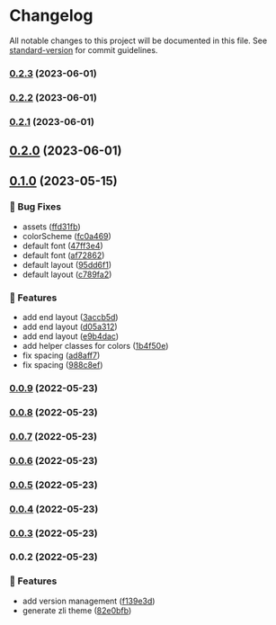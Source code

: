 # Changelog

All notable changes to this project will be documented in this file. See [standard-version](https://github.com/conventional-changelog/standard-version) for commit guidelines.

### [0.2.3](https://github.com/zlict/slidev-theme/compare/v0.2.2...v0.2.3) (2023-06-01)

### [0.2.2](https://github.com/zlict/slidev-theme/compare/v0.2.1...v0.2.2) (2023-06-01)

### [0.2.1](https://github.com/zlict/slidev-theme/compare/v0.2.0...v0.2.1) (2023-06-01)

## [0.2.0](https://github.com/zlict/slidev-theme/compare/v0.1.0...v0.2.0) (2023-06-01)

## [0.1.0](https://github.com/zlict/slidev-theme/compare/v0.0.9...v0.1.0) (2023-05-15)


### 🐛 Bug Fixes

* assets ([ffd31fb](https://github.com/zlict/slidev-theme/commit/ffd31fb481eabea939c720a3bd2bceb1c9224844))
* colorScheme ([fc0a469](https://github.com/zlict/slidev-theme/commit/fc0a469f109f9da074e4eb263c20db5b8f677409))
* default font ([47ff3e4](https://github.com/zlict/slidev-theme/commit/47ff3e4e82d42e524ae00984d68e5e427917a850))
* default font ([af72862](https://github.com/zlict/slidev-theme/commit/af728621a5ce2bb48437c1b71f5ffe2562b12d96))
* default layout ([95dd6f1](https://github.com/zlict/slidev-theme/commit/95dd6f147a5f6afaa07fadf0c29abec9c6703083))
* default layout ([c789fa2](https://github.com/zlict/slidev-theme/commit/c789fa243d2702cdf8bf5ed5884528db3cdac1aa))


### 🚀 Features

* add end layout ([3accb5d](https://github.com/zlict/slidev-theme/commit/3accb5ddd028e4111a5fecc4b393ae953fb85b8c))
* add end layout ([d05a312](https://github.com/zlict/slidev-theme/commit/d05a31217f2897a03dbe2db72ff837844deb44c3))
* add end layout ([e9b4dac](https://github.com/zlict/slidev-theme/commit/e9b4dac78d98ad905ab216192e61ba23058979fe))
* add helper classes for colors ([1b4f50e](https://github.com/zlict/slidev-theme/commit/1b4f50ecaaad0b05a8dc8bef7dd24cb38432d7ae))
* fix spacing ([ad8aff7](https://github.com/zlict/slidev-theme/commit/ad8aff79de056fcb99377133bda7eed23a162ee9))
* fix spacing ([988c8ef](https://github.com/zlict/slidev-theme/commit/988c8efc7e738dbf675c29e46500cef222d30109))

### [0.0.9](https://github.com/zlict/slidev-theme/compare/v0.0.8...v0.0.9) (2022-05-23)

### [0.0.8](https://github.com/zlict/slidev-theme/compare/v0.0.7...v0.0.8) (2022-05-23)

### [0.0.7](https://github.com/zlict/slidev-theme/compare/v0.0.6...v0.0.7) (2022-05-23)

### [0.0.6](https://github.com/zlict/slidev-theme/compare/v0.0.5...v0.0.6) (2022-05-23)

### [0.0.5](https://github.com/zlict/slidev-theme/compare/v0.0.4...v0.0.5) (2022-05-23)

### [0.0.4](https://github.com/zlict/slidev-theme/compare/v0.0.3...v0.0.4) (2022-05-23)

### [0.0.3](https://github.com/zlict/slidev-theme/compare/v0.0.2...v0.0.3) (2022-05-23)

### 0.0.2 (2022-05-23)


### 🚀 Features

* add version management ([f139e3d](https://github.com/zlict/slidev-theme/commit/f139e3d35ca360f5afc18b2632cc40c6935cc603))
* generate zli theme ([82e0bfb](https://github.com/zlict/slidev-theme/commit/82e0bfb25507ec6d924da2d4ec9c4fa8f8d4934e))
